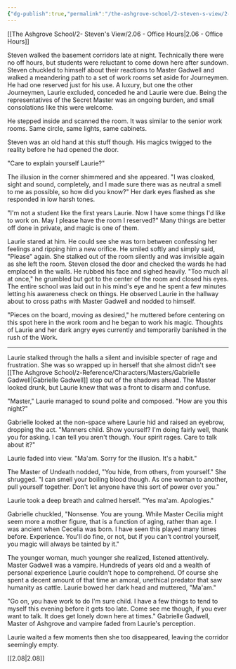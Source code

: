 ```yaml
---
{"dg-publish":true,"permalink":"/the-ashgrove-school/2-steven-s-view/2-07-a-brief-conversation-among-equals/"}
---
```


[[The Ashgrove School/2- Steven's View/2.06 - Office Hours\|2.06 - Office Hours]]

Steven walked the basement corridors late at night. Technically there were no off hours, but students were reluctant to come down here after sundown. Steven chuckled to himself about their reactions to Master Gadwell and walked a meandering path to a set of work rooms set aside for Journeymen. He had one reserved just for his use. A luxury, but one the other Journeymen, Laurie excluded, conceded he and Laurie were due. Being the representatives of the Secret Master was an ongoing burden, and small consolations like this were welcome. 

He stepped inside and scanned the room. It was similar to the senior work rooms. Same circle, same lights, same cabinets. 

Steven was an old hand at this stuff though. His magics twigged to the reality before he had opened the door. 

"Care to explain yourself Laurie?"

The illusion in the corner shimmered and she appeared. "I was cloaked, sight and sound, completely, and I made sure there was as neutral a smell to me as possible, so how did you know?" Her dark eyes flashed as she responded in low harsh tones. 

"I'm not a student like the first years Laurie. Now I have some things I'd like to work on. May I please have the room I reserved?" Many things are better off done in private, and magic is one of them.

Laurie stared at him. He could see she was torn between confessing her feelings and ripping him a new orifice. He smiled softly and simply said, "Please" again. She stalked out of the room silently and was invisible again as she left the room. Steven closed the door and checked the wards he had emplaced in the walls. He rubbed his face and sighed heavily. "Too much all at once," he grumbled but got to the center of the room and closed his eyes. The entire school was laid out in his mind's eye and he spent a few minutes letting his awareness check on things. He observed Laurie in the hallway about to cross paths with Master Gadwell and nodded to himself. 

"Pieces on the board, moving as desired," he muttered before centering on this spot here in the work room and he began to work his magic. Thoughts of Laurie and her dark angry eyes currently and temporarily banished in the rush of the Work. 

---

Laurie stalked through the halls a silent and invisible specter of rage and frustration. She was so wrapped up in herself that she almost didn't see [[The Ashgrove School/z-Reference/Characters/Masters/Gabrielle Gadwell\|Gabrielle Gadwell]] step out of the shadows ahead. The Master looked drunk, but Laurie knew that was a front to disarm and confuse. 

"Master," Laurie managed to sound polite and composed. "How are you this night?"

Gabrielle looked at the non-space where Laurie hid and raised an eyebrow, dropping the act. "Manners child. Show yourself? I'm doing fairly well, thank you for asking. I can tell you aren't though. Your spirit rages. Care to talk about it?"

Laurie faded into view. "Ma'am. Sorry for the illusion. It's a habit."

The Master of Undeath nodded, "You hide, from others, from yourself." She shrugged. "I can smell your boiling blood though. As one woman to another, pull yourself together. Don't let anyone have this sort of power over you."

Laurie took a deep breath and calmed herself. "Yes ma'am. Apologies."

Gabrielle chuckled, "Nonsense. You are young. While Master Cecilia might seem more a mother figure, that is a function of aging, rather than age. I was ancient when Cecelia was born. I have seen this played many times before. Experience. You'll do fine, or not, but if you can't control yourself, you magic will always be tainted by it."

The younger woman, much younger she realized, listened attentively. Master Gadwell was a vampire. Hundreds of years old and a wealth of personal experience Laurie couldn't hope to comprehend. Of course she spent a decent amount of that time an amoral, unethical predator that saw humanity as cattle. Laurie bowed her dark head and muttered, "Ma'am."

"Go on, you have work to do I'm sure child. I have a few things to tend to myself this evening before it gets too late. Come see me though, if you ever want to talk. It does get lonely down here at times." Gabrielle Gadwell, Master of Ashgrove and vampire faded from Laurie's perception.  

Laurie waited a few moments then she too disappeared, leaving the corridor seemingly empty.

[[2.08\|2.08]]